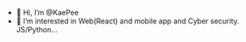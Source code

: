 - 👋 Hi, I’m @KaePee
- 👀 I’m interested in Web(React) and mobile app and Cyber security. JS/Python...
<!--
KaePee/KaePee is a ✨ special ✨ repository because its `README.md` (this file) appears on your GitHub profile.
You can click the Preview link to take a look at your changes.
--->
